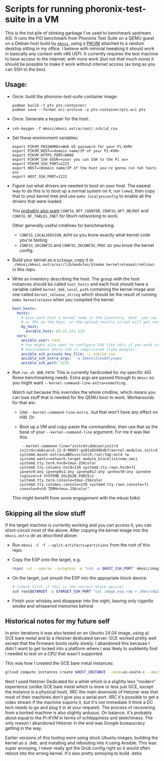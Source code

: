 # Scripts for running phoronix-test-suite in a VM

This is the hot pile of stinking garbage I've used to benchmark upstream ASI. It
runs the FIO benchmark from Phoronix Test Suite on a QEMU guest on a Debian host
build by [`mkosi`](https://github.com/systemd/mkosi), using a
[PiKVM](https://docs.pikvm.org/) attached to a random desktop sitting in my
office. I believe with minimal tweaking it should work in basically any context
with x86 UEFI. It currently requires the test machine to have access to the
internet; with more work (but not _that_ much more) it should be possible to
make it work without internet access (as long as you can SSH to the box).

## Usage:

- Once: build the phoronix-test-suite container image:
  ```
  podman build -t pts pts-container/
  podman save --format oci-archive -o pts-container/pts.oci pts
  ```
- Once: Generate a keypair for the host:
- ```
  ssh-keygen -f mkosi/mkosi.extra/root/.ssh/id_rsa
  ```
- Set these environment variables:

  ```
  export PIKVM_PASSWORD=<Web UI password for your Pi-KVM>
  export PIKVM_HOST=<domain name/IP of your Pi-KVM>
  export PIKVM_HTTPS_PORT=8080
  export PIKVM_SSH_USER=<user you can SSH to the Pi as>
  export PIKVM_SSH_PORT=2223
  export HOST=<domain name/IP of the host you're gonna run teh tests on>
  export HOST_SSH_PORT=2222
  ```

- Figure out what drivers are needed to boot on your host. The easiest way to do
  this is to boot up a normal system on it, run `lsmod`, then copy that to your
  kernel tree and use `make localyesconfig` to enable all the drivers that were
  loaded.

  You [probably also
  want](https://unix.stackexchange.com/questions/537912/nftables-rule-no-such-file-or-directory-error)
  `CONFIG_NFT_COUNTER`, `CONFIG_NFT_OBJREF` and `CONFIG_NF_TABLES_INET` for
  libvirt networking to work.

  Other generally useful cmdlines for benchmarking:
    - `CONFIG_LOCALVERSION_AUTO` so you know exactly what kernel code you're testing
    - `CONFIG_IKCONFIG`  and `CONFIG_IKCONFIG_PROC` so you know the kernel config.

- Build your kernel as a `bzImage`, copy it to
  `./mkosi/mkosi.extra/usr/lib/modules/$(make kernelrelease)/vmlinuz` in this
  repo.
- Write an inventory describing the host. The group with the host instances should be called
  `host_hosts` and each host should have a variable called
  `kernel_deb_local_path` containing the kernel image and one called
  `kernel_release_string` which should be the result of running `make
  kernelrelease` when you compiled the kernel.

  ```yaml
  host_hosts:
    hosts:
      # Give each host a normal name in the inventory, dont' use raw hostnames
      # or IPs as the keys, or the upload_results script will get confused.
      my_host:
        ansible_host: 65.21.121.123
    vars:
      ansible_user: root
      # You might also want to configure SSH like this if you work in an
      # environment where SSH is complicated (like Google):
      ansible_ssh_private_key_file: ~/.ssh/id_rsa
      ansible_ssh_extra_args: '-o IdentitiesOnly=yes'
      ansible_ssh_port: 2222
  ```

- Run `run.sh $DB_PATH`. This is currently hardcoded for my specific ASI Rome
  benchmarking needs. Extra args are passed through to `mkosi` so you might want
  `--kernel-command-line-extra=something`.

  Watch out because this overrides the whole cmdline, which means you can lose
  stuff that is needed for the QEMU boot to work. Workarounds for that are:

  - Use `--kernel-command-line-extra`.. but that won't have any effect on HW. Or:
  - Boot up a VM and copy-paste the commandline, then use that as the base of
    your `--kernel-command-line` argument. For me it was like this:

    ```
     --kernel-command-line="initrd=\debian\initrd initrd=\debian\6.12.0-00057-ga91a0599bdb7\kernel-modules.initrd systemd.mount-extra=LABEL=scratch:/var/tmp:ext4 rw systemd.wants=network.target module_blacklist=vmw_vmci systemd.tty.term.hvc0=tmux-256color systemd.tty.columns.hvc0=139 systemd.tty.rows.hvc0=71 ip=enc0:any ip=enp0s1:any ip=enp0s2:any ip=host0:any ip=none loglevel=4 SYSTEMD_SULOGIN_FORCE=1 systemd.tty.term.console=tmux-256color systemd.tty.columns.console=139 systemd.tty.rows.console=71 console=hvc0 TERM=tmux-256color"
    ```

  This might benefit from some engagement with the mkosi folkd.

## Skipping all the slow stuff

If the target machine is currently working and you can access it, you can
short-circuit most of the above. After copying the kernel image into the
`mkosi.extra` dir as described above:

- Run `mkosi -C -f --split-artifacts=partitions` from the root of this repo.
- Copy the ESP onto the target, e.g.

  ```sh
  rsync -vz --sparse --progress -e "ssh -p $HOST_SSH_PORT" mkosi/image.esp.raw root@$HOST:
  ```
- On the target, just smush the ESP into the appopriate block device:

  ```sh
  # (Check first if this is the correct block device)
  ssh root@$TARGET -p $TARGET_SSH_PORT "cat image.esp.raw > /dev/sda1 && reboot"
  ```
- Finish your whiskey and disappear into the night, leaving only cigarillo smoke
  and whispered memories behind.

## Historical notes for my future self

In prior iterations it was also tested on an Ubuntu 24.04 image, using a) GCE
bare metal and b) a Hetzner dedicated server. GCE worked pretty well except that
the firmware boots really slowly. I abandoned this because I didn't want to get
locked into a platform where I was likely to suddently find I needed to test on
a CPU that wasn't supported.

This was how I created the GCE bare metal instances:

```sh
gcloud compute instances create $HOST_INSTANCE --zone=us-east4-c --machine-type=c3-standard-192-metal  --maintenance-policy=TERMINATE --create-disk=boot=true,image-family=ubuntu-2404-lts-amd64,image-project=ubuntu-os-cloud,size=128 --metadata=enable-oslogin=true
```

Next I used Hetzner Dedicated for a while which is a slightly less "modern"
experience (unlike GCE bare metal which is more or less just GCE, except the
instance is a physical host). IIRC the main downside of Hetzner was that most of
their machines don't give you a serial port. IIRC it's possible to get a video
stream if the machine suports it, but it's not immediate (I think a DC tech
needs to go and plug it in at your request). The process of recovering from a
borked machine is also slightly arduous. On balance, it's probably about equal
to the Pi-KVM in terms of schleppiness and sketchiness. The only reason I
abandoned Hetzner in the end was Google bureaucracy getting in the way.

Earlier versions of this tooling were using stock Ubuntu images, building the
kernel as a .deb, and installing and rebooting into it using Ansible. This was
super annoying, I never really got the Grub config right so it would often
reboot into the wrong kernel. It's also pretty annoying to build .debs.